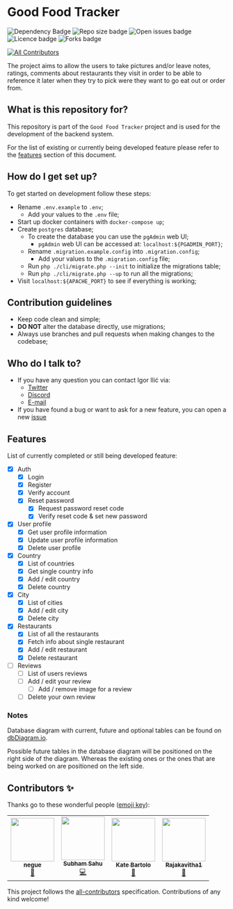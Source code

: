 # Good Food Tracker #

![Dependency Badge](https://img.shields.io/librariesio/github/gigili/good-food-tracker-api?style=for-the-badge)
![Repo size badge](https://img.shields.io/github/repo-size/gigili/good-food-tracker-api?style=for-the-badge)
![Open issues badge](https://img.shields.io/github/issues/gigili/good-food-tracker-api?style=for-the-badge)
![Licence badge](https://img.shields.io/github/license/gigili/good-food-tracker-api?style=for-the-badge)
![Forks badge](https://img.shields.io/github/forks/gigili/good-food-tracker-api?style=for-the-badge)
<!--![Stars badge](https://img.shields.io/github/stars/gigili/good-food-tracker-api?style=for-the-badge)-->
<!--![Top language badge](https://img.shields.io/github/languages/top/gigili/good-food-tracker-api?style=for-the-badge)-->
<!-- ALL-CONTRIBUTORS-BADGE:START - Do not remove or modify this section -->
[![All Contributors](https://img.shields.io/badge/all_contributors-4-orange.svg?style=flat-square)](#contributors-)
<!-- ALL-CONTRIBUTORS-BADGE:END -->

The project aims to allow the users to take pictures and/or leave notes, ratings, comments about restaurants they visit
in order to be able to reference it later when they try to pick were they want to go eat out or order from.

## What is this repository for? ###

This repository is part of the `Good Food Tracker` project and is used for the development of the backend system.

For the list of existing or currently being developed feature please refer to the [features](#features) section of this
document.

## How do I get set up? ###

To get started on development follow these steps:

* Rename `.env.example` to `.env`;
    * Add your values to the `.env` file;
* Start up docker containers with `docker-compose up`;
* Create `postgres` database;
    * To create the database you can use the `pgAdmin` web UI;
        * `pgAdmin` web UI can be accessed at: `localhost:${PGADMIN_PORT}`;
    * Rename `.migration.example.config` into `.migration.config`;
        * Add your values to the `.migration.config` file;
    * Run `php ./cli/migrate.php --init` to initialize the migrations table;
    * Run `php ./cli/migrate.php --up` to run all the migrations;
* Visit `localhost:${APACHE_PORT}` to see if everything is working;

## Contribution guidelines ###

* Keep code clean and simple;
* **DO NOT** alter the database directly, use migrations;
* Always use branches and pull requests when making changes to the codebase;

## Who do I talk to? ###

* If you have any question you can contact Igor Ilić via:
    * [Twitter](https://twitter.com/Gac_BL)
    * [Discord](https://discord.gg/VCwfegn4Gn)
    * [E-mail](mailto:github@igorilic.net)
* If you have found a bug or want to ask for a new feature, you can open a
  new [issue](https://github.com/gigili/good-food-tracker-api/issues)

## Features ###

List of currently completed or still being developed feature:

* [x] Auth
    * [x] Login
    * [x] Register
    * [x] Verify account
    * [x] Reset password
        * [x] Request password reset code
        * [x] Verify reset code & set new password
* [x] User profile
    * [x] Get user profile information
    * [x] Update user profile information
    * [x] Delete user profile
* [x] Country
    * [x] List of countries
    * [x] Get single country info
    * [x] Add / edit country
    * [x] Delete country
* [x] City
    * [x] List of cities
    * [x] Add / edit city
    * [x] Delete city
* [x] Restaurants
    * [x] List of all the restaurants
    * [x] Fetch info about single restaurant
    * [x] Add / edit restaurant
    * [x] Delete restaurant
* [ ] Reviews
    * [ ] List of users reviews
    * [ ] Add / edit your review
        * [ ] Add / remove image for a review
    * [ ] Delete your own review

### Notes ###

Database diagram with current, future and optional tables can be found
on [dbDiagram.io](https://dbdiagram.io/embed/5f58bd9e88d052352cb6870d).

Possible future tables in the database diagram will be positioned on the right side of the diagram. Whereas the existing
ones or the ones that are being worked on are positioned on the left side.

## Contributors ✨

Thanks go to these wonderful people ([emoji key](https://allcontributors.org/docs/en/emoji-key)):

<!-- ALL-CONTRIBUTORS-LIST:START - Do not remove or modify this section -->
<!-- prettier-ignore-start -->
<!-- markdownlint-disable -->
<table>
  <tr>
    <td align="center"><a href="http://negue.github.io"><img src="https://avatars3.githubusercontent.com/u/842273?v=4?s=100" width="100px;" alt=""/><br /><sub><b>negue</b></sub></a><br /><a href="http://negue.github.io/" title="Ideas, Planning, & Feedback">🤔</a></td>
    <td align="center"><a href="https://subhamsahu.me"><img src="https://avatars1.githubusercontent.com/u/43654114?v=4?s=100" width="100px;" alt=""/><br /><sub><b>Subham Sahu</b></sub></a><br /><a href="https://github.com/gigili/good-food-tracker-api/commits?author=subhamX" title="Code">💻</a></td>
    <td align="center"><a href="http://kabartolo.com"><img src="https://avatars3.githubusercontent.com/u/11848944?v=4?s=100" width="100px;" alt=""/><br /><sub><b>Kate Bartolo</b></sub></a><br /><a href="https://github.com/gigili/good-food-tracker-api/commits?author=kabartolo" title="Documentation">📖</a></td>
    <td align="center"><a href="http://rajie.space"><img src="https://avatars.githubusercontent.com/u/37059749?v=4?s=100" width="100px;" alt=""/><br /><sub><b>Rajakavitha1</b></sub></a><br /><a href="https://github.com/gigili/good-food-tracker-api/commits?author=Rajakavitha1" title="Documentation">📖</a></td>
  </tr>
</table>

<!-- markdownlint-restore -->
<!-- prettier-ignore-end -->

<!-- ALL-CONTRIBUTORS-LIST:END -->

This project follows the [all-contributors](https://github.com/all-contributors/all-contributors) specification.
Contributions of any kind welcome!
